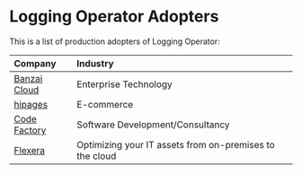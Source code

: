 # Logging Operator Adopters

This is a list of production adopters of Logging Operator:

| Company | Industry |
| :--- | :--- |
|[Banzai Cloud](https://banzaicloud.com)|Enterprise Technology|
|[hipages](https://hipages.com.au)|E-commerce|
|[Code Factory](https://codefactory.hu)|Software Development/Consultancy|
|[Flexera](https://www.flexera.com/) | Optimizing your IT assets from on-premises to the cloud |